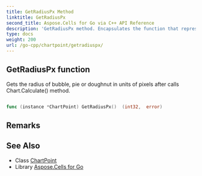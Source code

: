 ```yaml
---
title: GetRadiusPx Method 
linktitle: GetRadiusPx
second_title: Aspose.Cells for Go via C++ API Reference
description: 'GetRadiusPx method. Encapsulates the function that represents getradiuspx in Go.'
type: docs
weight: 200
url: /go-cpp/chartpoint/getradiuspx/
---
```


## GetRadiusPx function

Gets the radius of bubble, pie or doughnut in units of pixels after calls Chart.Calculate() method.

```go

func (instance *ChartPoint) GetRadiusPx()  (int32,  error) 

```

## Remarks


## See Also

* Class [ChartPoint](../)
* Library [Aspose.Cells for Go](../../)
